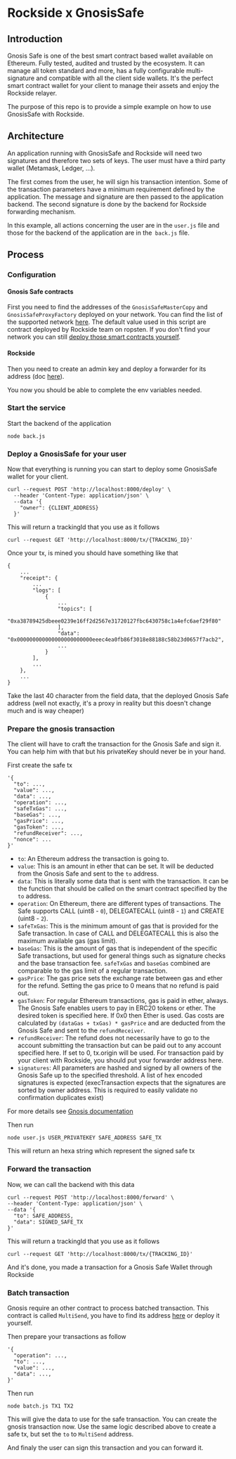 # Rockside x GnosisSafe

## Introduction

Gnosis Safe is one of the best smart contract based wallet available on Ethereum. Fully tested, audited and trusted by the ecosystem.
It can manage all token standard and more, has a fully configurable multi-signature and compatible with all the client side wallets.
It's the perfect smart contract wallet for your client to manage their assets and enjoy the Rockside relayer.

The purpose of this repo is to provide a simple example on how to use GnosisSafe with Rockside.

## Architecture

An application running with GnosisSafe and Rockside will need two signatures and therefore two sets of keys. The user must have a third party wallet (Metamask, Ledger, ...).

The first comes from the user, he will sign his transaction intention. Some of the transaction parameters have a minimum requirement defined by the application. The message and signature are then passed to the application backend. The second signature is done by the backend for Rockside forwarding mechanism.

In this example, all actions concerning the user are in the `user.js` file and those for the backend of the application are in the` back.js` file.

## Process

### Configuration

#### Gnosis Safe contracts

First you need to find the addresses of the `GnosisSafeMasterCopy` and `GnosisSafeProxyFactory` deployed on your network. You can find the list of the supported network [here](https://github.com/gnosis/safe-contracts/tree/v1.1.1/.openzeppelin). The default value used in this script are contract deployed by Rockside team on ropsten. If you don't find your network you can still [deploy those smart contracts yourself](https://github.com/gnosis/safe-contracts#deploy).

#### Rockside

Then you need to create an admin key and deploy a forwarder for its address (doc [here](https://docs.rockside.io/rockside-api)).

You now you should be able to complete the env variables needed.

### Start the service

Start the backend of the application

```
node back.js
```

### Deploy a GnosisSafe for your user

Now that everything is running you can start to deploy some GnosisSafe wallet for your client.

```
curl --request POST 'http://localhost:8000/deploy' \
  --header 'Content-Type: application/json' \
  --data '{
  	"owner": {CLIENT_ADDRESS}
  }'
```

This will return a trackingId that you use as it follows

```
curl --request GET 'http://localhost:8000/tx/{TRACKING_ID}'
```

Once your tx, is mined you should have something like that

```
{
    ...
    "receipt": {
        ...
        "logs": [
            {
                ...
                "topics": [
                    "0xa38789425dbeee0239e16ff2d2567e31720127fbc6430758c1a4efc6aef29f80"
                ],
                "data": "0x000000000000000000000000eeec4ea0fb86f3018e88188c58b23d0657f7acb2",
                ...
            }
        ],
        ...
    },
    ...
}
```

Take the last 40 character from the field data, that the deployed Gnosis Safe address (well not exactly, it's a proxy in reality but this doesn't change much and is way cheaper)

### Prepare the gnosis transaction

The client will have to craft the transaction for the Gnosis Safe and sign it. You can help him with that but his privateKey should never be in your hand.

First create the safe tx

```
'{
  "to": ...,
  "value": ...,
  "data": ...,
  "operation": ...,
  "safeTxGas": ...,
  "baseGas": ...,
  "gasPrice": ...,
  "gasToken": ...,
  "refundReceiver": ...,
  "nonce": ...
}'
```

* `to`: An Ethereum address the transaction is going to.
* `value`: This is an amount in ether that can be set. It will be deducted from the Gnosis Safe and sent to the `to` address.
* `data`: This is literally some data that is sent with the transaction. It can be the function that should be called on the smart contract specified by the `to` address.
* `operation`: On Ethereum, there are different types of transactions. The Safe supports CALL (uint8 - `0`), DELEGATECALL (uint8 - `1`) and CREATE (uint8 - `2`).
* `safeTxGas`: This is the minimum amount of gas that is provided for the Safe transaction. In case of CALL and DELEGATECALL this is also the maximum available gas (gas limit).
* `baseGas`: This is the amount of gas that is independent of the specific Safe transactions, but used for general things such as signature checks and the base transaction fee. `safeTxGas` and `baseGas` combined are comparable to the gas limit of a regular transaction.
* `gasPrice`: The gas price sets the exchange rate between gas and ether for the refund. Setting the gas price to 0 means that no refund is paid out.
* `gasToken`: For regular Ethereum transactions, gas is paid in ether, always. The Gnosis Safe enables users to pay in ERC20 tokens or ether. The desired token is specified here. If 0x0 then Ether is used. Gas costs are calculated by `(dataGas + txGas) * gasPrice` and are deducted from the Gnosis Safe and sent to the `refundReceiver`.
* `refundReceiver`: The refund does not necessarily have to go to the account submitting the transaction but can be paid out to any account specified here. If set to 0, tx.origin will be used. For transaction paid by your client with Rockside, you should put your forwarder address here.
* `signatures`: All parameters are hashed and signed by all owners of the Gnosis Safe up to the specified threshold. A list of hex encoded signatures is expected (execTransaction expects that the signatures are sorted by owner address. This is required to easily validate no confirmation duplicates exist)

For more details see [Gnosis documentation](https://docs.gnosis.io/safe/docs/contracts_tx_execution/)

Then run

```
node user.js USER_PRIVATEKEY SAFE_ADDRESS SAFE_TX
```

This will return an hexa string which represent the signed safe tx

### Forward the transaction

Now, we can call the backend with this data

```
curl --request POST 'http://localhost:8000/forward' \
--header 'Content-Type: application/json' \
--data '{
  "to": SAFE_ADDRESS,
  "data": SIGNED_SAFE_TX
}'
```

This will return a trackingId that you use as it follows

```
curl --request GET 'http://localhost:8000/tx/{TRACKING_ID}'
```

And it's done, you made a transaction for a Gnosis Safe Wallet through Rockside

### Batch transaction

Gnosis require an other contract to process batched transaction. This contract is called `MultiSend`, you have to find its address [here](https://github.com/gnosis/safe-contracts/tree/v1.1.1/.openzeppelin) or deploy it yourself.

Then prepare your transactions as follow

```
'{
  "operation": ...,
  "to": ...,
  "value": ...,
  "data": ...,
}'
```

Then run

```
node batch.js TX1 TX2
```

This will give the data to use for the safe transaction. You can create the gnosis transaction now. Use the same logic described above to create a safe tx, but set the  `to` to `MultiSend` address.

And finaly the user can sign this transaction and you can forward it.
